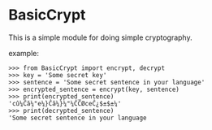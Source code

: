 # BasicCrypt
This is a simple module for doing simple cryptography. 

example: 
```
>>> from BasicCrypt import encrypt, decrypt
>>> key = 'Some secret key'
>>> sentence = 'Some secret sentence in your language'
>>> encrypted_sentence = encrypt(key, sentence)
>>> print(encrypted_sentence)
'cû¼Ĉă¼"e¼}Ĉă¼}¼"¼ĈĈØceĈ¿$±$±¼'
>>> print(decrypted_sentence)
'Some secret sentence in your language
```
